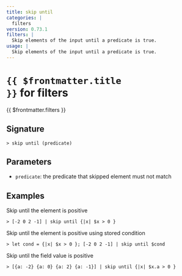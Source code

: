 ```yaml
---
title: skip until
categories: |
  filters
version: 0.73.1
filters: |
  Skip elements of the input until a predicate is true.
usage: |
  Skip elements of the input until a predicate is true.
---
```


# <code>{{ $frontmatter.title }}</code> for filters

<div class='command-title'>{{ $frontmatter.filters }}</div>

## Signature

```> skip until (predicate)```

## Parameters

 -  `predicate`: the predicate that skipped element must not match

## Examples

Skip until the element is positive
```shell
> [-2 0 2 -1] | skip until {|x| $x > 0 }
```

Skip until the element is positive using stored condition
```shell
> let cond = {|x| $x > 0 }; [-2 0 2 -1] | skip until $cond
```

Skip until the field value is positive
```shell
> [{a: -2} {a: 0} {a: 2} {a: -1}] | skip until {|x| $x.a > 0 }
```
